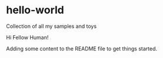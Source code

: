 # hello-world
Collection of all my samples and toys

Hi Fellow Human!

Adding some content to the README file to get things started.
